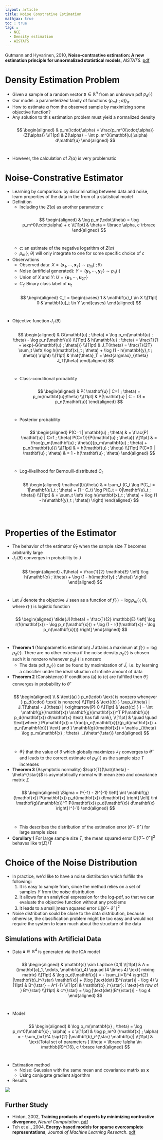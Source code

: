 ```yaml
---
layout: article
title: Noise Constrative Estimation
mathjax: true
toc : true
tags :
  - NCE
  - Density estimation
  - AISTATS
---
```





Gutmann and Hyvarinen, 2010, **Noise-contrastive estimation: A new estimation principle for unnormalized statistical models**, *AISTATS*. [pdf](http://proceedings.mlr.press/v9/gutmann10a/gutmann10a.pdf)




# Density Estimation Problem
  * Given a sample of a random vector $\mathbf{x} \in \mathbb{R}^n$ from an unknown pdf $p_d(\cdot)$
  * Our model: a parameterized family of functions $\lbrace p_m(\cdot;\alpha) \rbrace_{\alpha}$
  * How to estimate $\alpha$ from the observed sample by maximizing some objective function?
  * Any solution to this estimation problem must yield a normalized density
    <br/>
    <br/>
    $$
    \begin{aligned}
    & p_m(\cdot;\alpha) = \frac{p_m^0(\cdot;\alpha)}{Z(\alpha)} \\[11pt]
    & Z(\alpha) = \int p_m^0(\mathbf{u};\alpha) d\mathbf{u}
    \end{aligned}
    $$
    <br/>
    <br/>
  * However, the calculation of $Z(\alpha)$ is very problematic




# Noise-Constrative Estimator
  * Learning by comparison: by discriminating between data and noise, learn properties of the data in the from of a statistical model
  * Definition
    + Including the $Z(\alpha)$ as  another parameter $c$
      <br/>
      <br/>
      $$
      \begin{aligned}
      & \log p_m(\cdot;\theta) = \log p_m^0(\cdot;\alpha) + c \\[11pt]
      & \theta = \lbrace \alpha, c \rbrace
      \end{aligned}
      $$
      <br/>
      <br/>
    + $c$: an estimate of the negative logarithm of $Z(\alpha)$
    + $p_m(\cdot;\theta)$ will only integrate to one for some specific choice of $c$
  * Observations
    + Observed data: $X = \lbrace \mathbf{x}_1, \cdots, \mathbf{x}_T \rbrace \sim p_m(\cdot;\theta)$
    + Noise (artificial generated): $Y = \lbrace \mathbf{y}_1, \cdots, \mathbf{y}_T \rbrace \sim p_n(\cdot)$
    + Union of $X$ and $Y$: $U = \lbrace \mathbf{u}_1, \cdots, \mathbf{u}_{2T} \rbrace$
    + $C_t$: Binary class label of $\mathbf{u}_t$
      <br/>
      <br/>
      $$
      \begin{aligned}
      C_t = \begin{cases}
      1 & \mathbf{u}_t \in X \\[11pt]
      0 & \mathbf{u}_t \in Y
      \end{cases}
      \end{aligned}
      $$
      <br/>
      <br/>
  * Objective function $J_T(\theta)$
    <br/>
    <br/>
    $$
    \begin{aligned}
    & G(\mathbf{u} ; \theta)  = \log p_m(\mathbf{u} ; \theta) - \log p_n(\mathbf{u}) \\[11pt]
    & h(\mathbf{u} ; \theta) = \frac{1}{1 + \exp(-G(\mathbf{u} ; \theta))} \\[11pt]
    & J_T(\theta) = \frac{1}{2T} \sum_t \left( \log h(\mathbf{x}_t ; \theta) + \log (1 - h(\mathbf{y}_t ; \theta)) \right) \\[11pt]
    & \hat{\theta}_T = \text{argmax}_{\theta} J_T(\theta)
    \end{aligned}
    $$
    <br/>
    <br/>
    + Class-conditional probability
      <br/>
      <br/>
      $$
      \begin{aligned}
      & P( \mathbf{u} | C=1 ; \theta) = p_m(\mathbf{u};\theta) \\[11pt]
      & P(\mathbf{u} | C = 0) = p_n(\mathbf{u})
      \end{aligned}
      $$
      <br/>
      <br/>
    + Posterior probability
      <br/>
      <br/>
      $$
      \begin{aligned}
      P(C=1 | \mathbf{u} ; \theta) & = \frac{P( \mathbf{u} | C=1 ; \theta) P(C=1)}{P(\mathbf{u} ; \theta)} \\[11pt]
      & = \frac{p_m(\mathbf{u} ; \theta)}{p_m(\mathbf{u} ; \theta) + p_n(\mathbf{u})} \\[11pt]
      & = h(\mathbf{u} ; \theta) \\[11pt]
      P(C=0 | \mathbf{u} ; \theta) & = 1 - h(\mathbf{u} ; \theta)
      \end{aligned}
      $$
      <br/>
      <br/>
    + Log-likelihood for Bernoulli-distributed $C_t$
      <br/>
      <br/>
      $$
      \begin{aligned}
      \mathcal{l}(\theta) & = \sum_t (C_t \log P(C_t = 1|\mathbf{u}_t ; \theta) + (1 - C_t) \log P(C_t = 0|\mathbf{u}_t ; \theta)) \\[11pt]
      & = \sum_t \left( \log h(\mathbf{x}_t ; \theta) + \log (1 - h(\mathbf{y}_t ; \theta)) \right)
      \end{aligned}
      $$
      <br/>
      <br/>




# Properties of the Estimator
  * The behavior of the estimator $\hat{\theta}_T$ when the sample size $T$ becomes arbitrarily large
  * $J_T(\theta)$ converges in probability to $J$
    <br/>
    <br/>
    $$
    \begin{aligned}
    J(\theta) = \frac{1}{2} \mathbb{E} \left[ \log h(\mathbf{x} ; \theta) + \log (1 - h(\mathbf{y} ; \theta)) \right]
    \end{aligned}
    $$
    <br/>
    <br/>
  * Let $\tilde{J}$ denote the objective $J$ seen as a function of $f(\cdot) = \log p_m(\cdot ; \theta)$, where $r(\cdot)$ is logistic function
    <br/>
    <br/>
    $$
    \begin{aligned}
    \tilde{J}(\theta) = \frac{1}{2} \mathbb{E} \left[ \log r(f(\mathbf{x}) - \log p_n(\mathbf{x})) + \log (1 - r(f(\mathbf{x}) - \log p_n(\mathbf{x}))) \right]
    \end{aligned}
    $$
    <br/>
    <br/>
  * **Theorem 1** (Nonparametric estimation) $\tilde{J}$ attains a maximum at $f(\cdot) = \log p_d(\cdot)$. There are no other extrema if the noise density $p_n(\cdot)$ is chosen such it is nonzero whenever $p_d(\cdot)$ is nonzero
    + The data pdf $p_d(\cdot)$ can be found by maximization of $\tilde{J}$, i.e. by learning a classifier under the ideal situation of infinite amount of data
  * **Theorem 2** (Consistency) If conditions (a) to (c) are fulfilled then $\hat{\theta}_T$ converges in probability to $\theta^{\star}$
    <br/>
    <br/>
    $$
    \begin{aligned}
    \\
    & \text{(a) } p_n(\cdot) \text{ is nonzero whenever } p_d(\cdot) \text{ is nonzero} \\[11pt]
    & \text{(b) } \sup_{\theta} | J_T(\theta) - J(\theta) | \xrightarrow{P} 0 \\[11pt]
    & \text{(c) } I = \int \mathbf{g}(\mathbf{x}) \mathbf{g}(\mathbf{x})^T P(\mathbf{x}) p_d(\mathbf{x}) d\mathbf{x} \text{ has full rank}, \\[11pt]
    & \quad \quad \text{where } P(\mathbf{x}) = \frac{p_n(\mathbf{x})}{p_d(\mathbf{x}) + p_n(\mathbf{x})} \text{ and } \mathbf{g}(\mathbf{x}) = \nabla _{\theta} \log p_m(\mathbf{x} ; \theta) |_{\theta^{\star}}
    \end{aligned}
    $$
    <br/>
    <br/>
    + $\hat{\theta}_T$ that the value of $\theta$ which globally maximizes $J_T$ converges to $\theta^{\star}$ and leads to the correct estimate of $p_d(\cdot)$ as the sample size $T$ increases
  * **Theorem 3** (Asymptotic normality) $\sqrt{T}(\hat{\theta} - \theta^{\star})$ is asymptotically normal with mean zero and covariance matrix $\Sigma$
    <br/>
    <br/>
    $$
    \begin{aligned}
    \Sigma = I^{-1} - 2I^{-1} \left[ \int \mathbf{g}(\mathbf{x}) P(\mathbf{x}) p_d(\mathbf{x}) d\mathbf{x} \right] \left[ \int \mathbf{g}(\mathbf{x})^T P(\mathbf{x}) p_d(\mathbf{x}) d\mathbf{x} \right] I^{-1}
    \end{aligned}
    $$
    <br/>
    <br/>
    + This describes the distribution of the estimation error $(\hat{\theta} - \theta^{\star})$ for large sample sizes
  * **Corollary 1** For large sample size $T$, the mean squared error $\mathbb{E} \lVert \hat{\theta} - \theta^{\star} \rVert ^2$ behaves like $\text{tr}(\Sigma) / T$




# Choice of the Noise Distribution
  * In practice, we'd like to have a noise distribution which fulfills the following:
    1. It is easy to sample from, since the method relies on a set of samples $Y$ from the noise distribution
    2. It allows for an analytical expression for the log-pdf, so that we can evaluate the objective function without any problems
    3. It leads to a small jmean squared error $\mathbb{E} \lVert \hat{\theta} - \theta^{\star} \rVert ^2$
  * Noise distribution sould be close to the data distribution, because otherwise, the classification problem might be too easy and would not require the system to learn much about the structure of the data




## Simulations with Artificial Data
  * Data $\mathbf{x} \in \mathbb{R}^4$ is generated via the ICA model
    <br/>
    <br/>
    $$
    \begin{aligned}
    & \mathbf{s} \sim Laplace (0,1) \\[11pt]
    & A = (\mathbf{a}_1, \cdots, \mathbf{a}_4) \qquad (4 \times 4) \text{ mixing matrix} \\[11pt]
    & \log p_d(\mathbf{x}) = - \sum_{i=1}^4 \sqrt{2} |\mathbf{b}_i^{\star} \mathbf{x}| + (\log |\text{det}(B^{\star})| - \log 4) \\[11pt]
    & B^{\star} = A^{-1} \\[11pt]
    & \mathbf{b}_i^{\star}: i \text{-th row of } B^{\star} \\[11pt]
    & c^{\star} = \log |\text{det}(B^{\star})| - \log 4
    \end{aligned}
    $$
    <br/>
    <br/>
  * Model
    <br/>
    <br/>
    $$
    \begin{aligned}
    & \log p_m(\mathbf{x} ; \theta) = \log p_m^0(\mathbf{x} ; \alpha) + c \\[11pt]
    & \log p_m^0 (\mathbf{x} ; \alpha) = - \sum_{i=1}^4 \sqrt{2} |\mathbf{b}_i^{\star} \mathbf{x}| \\[11pt]
    & \text{Total set of parameters } \theta = \lbrace \alpha \in \mathbb{R}^{16}, c \rbrace
    \end{aligned}
    $$
    <br/>
    <br/>
  * Estimation method
    + Noise: Gaussian with the same mean and covariance matrix as $\mathbf{x}$
    + Using conjugate gradient algorithm
  * Results
<img src = "/assets/images/nce_files/Fig_1.PNG">



## Further Study
  * Hinton, 2002, **Training products of experts by minimizing contrastive divergence**, *Neural Computation*. [pdf](http://citeseerx.ist.psu.edu/viewdoc/download?doi=10.1.1.124.730&rep=rep1&type=pdf)
  * Teh et al., 2004, **Energy-based models for sparse overcomplete representations**, *Journal of Machine Learning Research*. [pdf](http://citeseerx.ist.psu.edu/viewdoc/download?doi=10.1.1.93.8380&rep=rep1&type=pdf)



